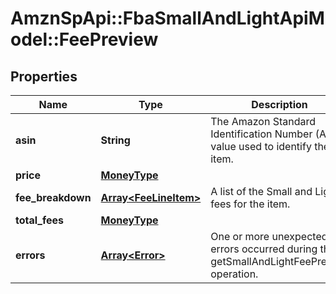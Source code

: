 # AmznSpApi::FbaSmallAndLightApiModel::FeePreview

## Properties
Name | Type | Description | Notes
------------ | ------------- | ------------- | -------------
**asin** | **String** | The Amazon Standard Identification Number (ASIN) value used to identify the item. | [optional] 
**price** | [**MoneyType**](MoneyType.md) |  | [optional] 
**fee_breakdown** | [**Array&lt;FeeLineItem&gt;**](FeeLineItem.md) | A list of the Small and Light fees for the item. | [optional] 
**total_fees** | [**MoneyType**](MoneyType.md) |  | [optional] 
**errors** | [**Array&lt;Error&gt;**](Error.md) | One or more unexpected errors occurred during the getSmallAndLightFeePreview operation. | [optional] 

